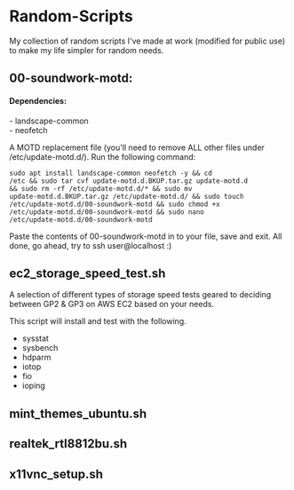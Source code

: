 # Random-Scripts
My collection of random scripts I've made at work (modified for public use) to make my life simpler for random needs.

<h2>00-soundwork-motd:</h2>

<h4>Dependencies:</h4>
- landscape-common<br>
- neofetch<p>

A MOTD replacement file (you'll need to remove ALL other files under /etc/update-motd.d/). Run the following command:

<code>sudo apt install landscape-common neofetch -y && cd /etc && sudo tar cvf update-motd.d.BKUP.tar.gz update-motd.d && sudo rm -rf /etc/update-motd.d/* && sudo mv update-motd.d.BKUP.tar.gz /etc/update-motd.d/ && sudo touch /etc/update-motd.d/00-soundwork-motd && sudo chmod +x /etc/update-motd.d/00-soundwork-motd && sudo nano /etc/update-motd.d/00-soundwork-motd</code>

Paste the contents of 00-soundwork-motd in to your file, save and exit. All done, go ahead, try to ssh user@localhost :)

<h2>ec2_storage_speed_test.sh</h2>

A selection of different types of storage speed tests geared to deciding between GP2 & GP3 on AWS EC2 based on your needs.

This script will install and test with the following.
- sysstat
- sysbench
- hdparm
- iotop
- fio
- ioping

<h2>mint_themes_ubuntu.sh</h2>



<h2>realtek_rtl8812bu.sh</h2>



<h2>x11vnc_setup.sh</h2>
